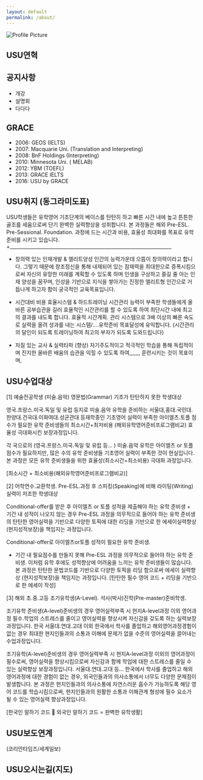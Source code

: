 ```yaml
---
layout: default
permalink: /about/
---
```


<img src="{{ site.baseurl }}/assets/profile-placeholder.gif" title="Profile Picture" class="profile">

## USU연혁

## 공지사항
 * 개강
 * 설명회
 * 다다다


## GRACE
* 2006: GEOS (IELTS)
* 2007: Macquarie Uni. (Translation and Interpreting) 
* 2008: BnF Holdings (Interpreting)
* 2010: Minnesota Uni. (          MELAB)
* 2012: YBM (TOEFL)
* 2013: GRACE IELTS
* 2016: USU by GRACE 

## USU취지  (동그라미도표)

USU학생들은 유학영어 기초단계의 베이스를 탄탄히 하고 빠른 시간 내에 높고 튼튼한 골조를 세움으로써 단기 완벽한 실력향상을 성취합니다. 
본 과정들은 해외 Pre-ESL. Pre-Sessional. Foundation. 과정에 드는 시간과 비용, 효율성 최대화를 목표로 유학준비를 시키고 있습니다. +___________________________________________________________________

                                                                            
* 창의력 있는 인재개발 & 엘리트양성 
인간의 능력가운데 으뜸이 창의력이라고 합니다. 그렇기 때문에 창조정신을 통해 내재되어 있는 잠재력을 최대한으로 증폭시킴으로써 자신의 유망한 미래를 계획할 수 있도록 하며 인생을 구상하고 즐길 줄 아는 인재 양성을 꿈꾸며, 인성을 기반으로 지식을 쌓아가는 진정한 엘리트형 인간으로 거듭나게 하고자 함이 궁극적인 교육목표입니다.

* 시간대비 비용 효율시스템 & 하드트레이닝
시간관리 능력이 부족한 학생들에게 올바른 공부습관을 길러 효율적인 시간관리를 할 수 있도록 하여 최단시간 내에 최고의 결과를 내도록 합니다. 효율적 시간계획. 관리 시스템으로 3배 이상의 빠른 속도로 실력을 올려 성과를 내는 시스템/….유학준비 목표달성에 유익합니다. (시간관리의 달인이 되도록 트레이닝하여 최고의 부자가 되도록 도와드립니다)

* 자질 있는 교사 & 실력타파 (향상) 
자기주도적이고 적극적인 학습을 통해 독립적이며 진지한 올바른 배움의 습관을 익힐 수 있도록 하여,,,,,,, 훈련시키는 것이 목표이며,

## USU수업대상

[1] 예술전공학생 (미술.음악) 영문법(Grammar) 기초가 탄탄하지 못한 학생대상

영국.프랑스.미국.독일 및 유럽 등지로 미술.음악 유학을 준비하는 서울대,홍대.국민대.한양대.건국대.이화여대.성균관대 등재학중인 기초영어 실력이 부족한 아이엘츠.토플 점수가 필요한 유학 준비생들의 최소시간+최저비용 (해외유학영어준비프로그램비교) 효율성 극대화시킨 보장과정입니다.

각 국으로의 (영국.프랑스.미국.독일 및 유럽 등... ) 미술.음악 유학은 아이엘츠 or 토플 점수가 필요하지만, 
많은 수의 유학 준비생들 기초영어 실력이 부족한 것이 현실입니다.
본 과정은 모든 유학 준비생들을 위한 효율성(최소시간+최소비용) 극대화 과정입니다. 

[최소시간 + 최소비용(해외유학영어준비프로그램비교)]


[2] 어학연수.교환학생. Pre-ESL.과정 후 스피킹(Speaking)에 비해 라이팅(Writing)실력이 저조한 학생대상

Conditional-offer를 받은 후 아이엘츠 or 토플 성적을 제출해야 하는 유학 준비생 +
기간 내 성적이 나오지 않는 경우 Pre-ESL 과정을 의무적으로 들어야 하는 유학 준비생의 탄탄한 영어실력을 기반으로 다양한 토픽에 대한 리딩을 기반으로 한 에세이실력향상 (현지성적보장)을 책임지는 과정입니다.


Conditional-offer로 아이엘츠or토플 성적이 필요한 유학 준비생.
+ 기간 내 필요점수를 만들지 못해 Pre-ESL 과정을 의무적으로 들어야 하는 유학 준비생.
이처럼 유학 후에도 성적향상에 어려움을 느끼는 유학 준비생들이 많습니다.
본 과정은 탄탄한 문법코드를 기반으로 다양한 토픽을 리딩 함으로써 에세이 실력향상 (현지성적보장)을 책임지는 과정입니다.
[탄탄한 필수 영어 코드 + 리딩을 기반으로 한 에세이 작성]

[3] 해외 초.중.고등 조기유학생(A-Level). 석사(박사)진학(Pre-master)준비학생.

조기유학 준비생(A-level)준비생의 경우 영어실력부족 시 현지A-level과정 이외 영어과정 필수.학업의 스트레스를 줄이고 영어실력을 향상시켜 자신감을 갖도록 하는 실력보장과정입니다. 한국 서울대.연대.고대 이외 한국에서 학사를 졸업하고 해외영어과정경험이 없는 경우 최대한 현지인들과의 소통과 이해에 문제가 없을 수준의 영어실력을 끌어내는 수업과정입니다.

조기유학(A-level)준비생의 경우 영어실력부족 시 현지A-level과정 이외의 영어과정이 필수로써, 영어실력을 향상시킴으로써 자신감과 함께 학업에 대한 스트레스를 줄일 수 있는 실력향상 보장과정입니다. 
서울대.연대.고대 등… 한국에서 학사를 졸업하고 해외영어과정에 대한 경험이 없는 경우, 외국인들과의 의사소통에서 너무도 다양한 문제점이 발생합니다. 
본 과정은 현지인들과의 의사소통에 자연스러운 흡수가 가능하도록 해당 영어 코드를 학습시킴으로써, 현지인들과의 원활한 소통과 이해관계 형성에 필수 요소가 될 수 있는 영어실력 향상과정입니다.

[한국인 말하기 코드  외국인 말하기 코드 = 완벽한 유학생활]


## USU보도연계
(코리안타임즈/세계일보)






## USU오시는길(지도)



